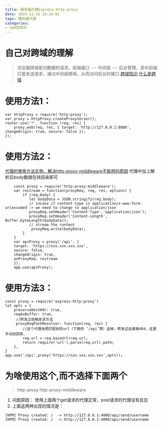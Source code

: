 ```yaml
---
title: 服务器代理express-http-proxy
date: 2019-12-16 14:24:01
tags: 服务器代理
categories: 
- npm包知识
---
```

# 自己对跨域的理解
> 浏览器跨域是对数据的请求。前端接口 --- 中间层 --- 后台管理，其中前端只是发送请求，通过中间层跨域，从而访问后台的接口
[跨域知识](https://cloud.tencent.com/developer/ask/37177)
[什么是跨域](https://blog.csdn.net/weixin_40597676/article/details/78791590)
# 使用方法1：
```
var httpProxy = require('http-proxy');
var proxy = httpProxy.createProxyServer();
router.use('*', function (req, res) {
    proxy.web(req, res, { target: 'http://127.0.0.1:8888', changeOrigin: true, secure: false });
});
```
# 使用方法2：
[代理的使用方法实例，解决http-proxy-middleware不能用的原因](https://blog.csdn.net/lin819397746/article/details/96107376)
代理中加上解析后body数据在转回来即可
```
    const proxy = require('http-proxy-middleware');
    var restream = function(proxyReq, req, res, options) {
        if (req.body) {
           let bodyData = JSON.stringify(req.body);
           // incase if content-type is application/x-www-form-urlencoded -> we need to change to application/json
           proxyReq.setHeader('Content-Type','application/json');
           proxyReq.setHeader('Content-Length', Buffer.byteLength(bodyData));
           // stream the content
            proxyReq.write(bodyData);
        }
    }
    var apiProxy = proxy('/api', {
    target: 'https://xxx.xxx.xxx.xxx',
    secure: false,
    changeOrigin: true,
    onProxyReq: restream
    });
    app.use(apiProxy);
```


# 使用方法3：
```
const proxy = require('express-http-proxy')
let opts = {
    preserveHostHdr: true,
    reqAsBuffer: true,
     //转发之前触发该方法
     proxyReqPathResolver: function(req, res) {
        //这个代理会把匹配到的url（下面的 ‘/api’等）去掉，转发过去直接404，这里手动加回来，
        req.url = req.baseUrl+req.url;
        return require('url').parse(req.url).path;
    },
}
app.use('/api',proxy('https://xxx.xxx.xxx.xxx',opts));
```

# 为啥使用这个,而不选择下面两个
> http-proxy  http-proxy-middleware
1. 问题原因： 使用上面两个get请求的代理正常，post请求的代理没有反应
2. 上面这两种出现的情况是：
```
[HPM] Proxy created: /  -> http://127.0.0.1:4000/api/send/username
[HPM] Proxy created: /  -> http://127.0.0.1:4000/api/send/username
```